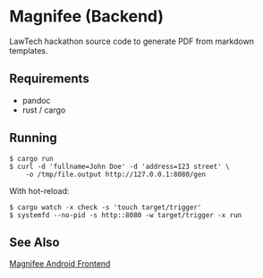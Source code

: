 Magnifee (Backend)
==================
LawTech hackathon source code to generate PDF from markdown templates.

Requirements
------------
- pandoc
- rust / cargo

Running
-------

    $ cargo run
    $ curl -d 'fullname=John Doe' -d 'address=123 street' \
        -o /tmp/file.output http://127.0.0.1:8080/gen

With hot-reload:

    $ cargo watch -x check -s 'touch target/trigger'
    $ systemfd --no-pid -s http::8080 -w target/trigger -x run

See Also
--------
[Magnifee Android Frontend](https://github.com/delacrixmorgan/magnifee)
